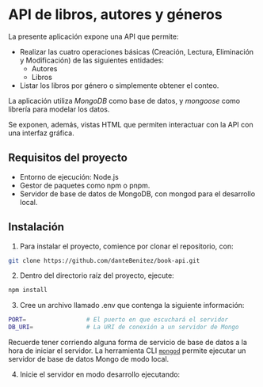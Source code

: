 # API de libros, autores y géneros

La presente aplicación expone una API que permite:
- Realizar las cuatro operaciones básicas (Creación, Lectura, Eliminación y Modificación) de las siguientes entidades:
    - Autores
    - Libros
- Listar los libros por género o simplemente obtener el conteo.

La aplicación utiliza *MongoDB* como base de datos, y *mongoose* como librería para modelar los datos. 

Se exponen, además, vistas HTML que permiten interactuar con la API con una interfaz gráfica.

## Requisitos del proyecto

- Entorno de ejecución: Node.js
- Gestor de paquetes como npm o pnpm.
- Servidor de base de datos de MongoDB, con mongod para el desarrollo local.

## Instalación

1. Para instalar el proyecto, comience por clonar el repositorio, con:

```bash
git clone https://github.com/danteBenitez/book-api.git
```

2. Dentro del directorio raíz del proyecto, ejecute:

```bash
npm install
```

3. Cree un archivo llamado .env que contenga la siguiente información:

```bash
PORT=                 # El puerto en que escuchará el servidor
DB_URI=               # La URI de conexión a un servidor de Mongo
```

Recuerde tener corriendo alguna forma de servicio de base de datos a la hora de iniciar el servidor. La herramienta CLI [`mongod`](https://www.mongodb.com/docs/manual/reference/program/mongod/) permite ejecutar un servidor de base de datos Mongo de modo local.

4. Inicie el servidor en modo desarrollo ejecutando:

